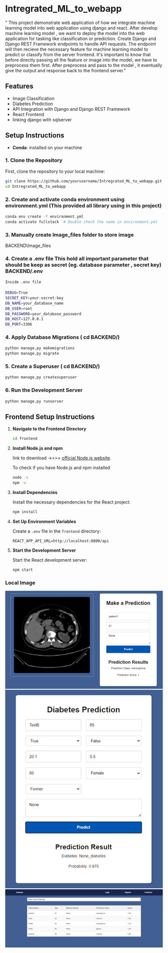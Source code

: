 # Intregrated_ML_to_webapp

" This project demonstrate web application of how we integrate machine learning model into web application using django and react. After develop machine learning model , we want to deploy the model into the web application for tasking like classification or prediction. Create Django and Django REST Framework endpoints to handle API requests. The endpoint will then recieve the necessary feature for machine learning model to predict or classify from the server frontend. It's important to know that before directly passing all the feature or image into the model, we have to preprocess them first. After preprocess and pass to the model , it eventually give the output and response back to the frontend server."

## Features

- Image Classification
- Diabetes Prediction
- API Integration with Django and Django REST Framework
- React Frontend
- linking django with sqlserver

## Setup Instructions

- **Conda**: installed on your machine

### 1. Clone the Repository

First, clone the repository to your local machine:

```bash
git clone https://github.com/yourusername/Intregrated_ML_to_webapp.git
cd Intregrated_ML_to_webapp
```

### 2. Create and activate conda environment using environment.yml (This provided all library using in this project)

```bash
conda env create -f environment.yml
conda activate fullstack  # Double check the name in environment.yml

```

### 3. Manually create Image_files folder to store image

BACKEND\Image_files

### 4. Create a .env file This hold all important parameter that should be keep as secret (eg. database parameter , secret key) BACKEND/.env

```bash
Inside .env file

DEBUG=True
SECRET_KEY=your-secret-key
DB_NAME=your_database_name
DB_USER=root
DB_PASSWORD=your_database_password
DB_HOST=127.0.0.1
DB_PORT=3306
```

### 4. Apply Database Migrations ( cd BACKEND/)

```bash
python manage.py makemigrations
python manage.py migrate
```

### 5. Create a Superuser ( cd BACKEND/)

```bash
python manage.py createsuperuser
```

### 6. Run the Development Server

```bash
python manage.py runserver
```

## Frontend Setup Instructions

1. **Navigate to the Frontend Directory**

   ```bash
   cd frontend
   ```

2. **Install Node.js and npm**

   link to download ->>>> [official Node.js website](https://nodejs.org/).

   To check if you have Node.js and npm installed

   ```bash
   node -v
   npm -v
   ```

3. **Install Dependencies**

   Install the necessary dependencies for the React project:

   ```bash
   npm install
   ```

4. **Set Up Environment Variables**

   Create a `.env` file in the `frontend` directory:

   ```env
   REACT_APP_API_URL=http://localhost:8000/api
   ```

5. **Start the Development Server**

   Start the React development server:

   ```bash
   npm start
   ```

### Local Image

![Screenshot](sample_image/web/Capture.PNG)
![Screenshot](sample_image/web/Capture2.PNG)
![Screenshot](sample_image/web/data.PNG)
